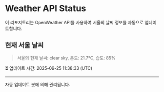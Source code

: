 
# Weather API Status

이 리포지토리는 OpenWeather API를 사용하여 서울의 날씨 정보를 자동으로 업데이트합니다.

## 현재 서울 날씨
> 서울의 현재 날씨: clear sky, 온도: 21.7°C, 습도: 85%

⏳ 업데이트 시간: 2025-09-25 11:38:33 (UTC)

---
자동 업데이트 봇에 의해 관리됩니다.
